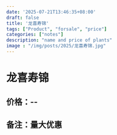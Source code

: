 ```yaml
---
date: '2025-07-21T13:46:35+08:00'
draft: false
title: '龙喜寿锦'
tags: ["Product", "forsale", "price"]
categories: ["notes"]
description: "name and price of plants"
image : "/img/posts/2025/龙喜寿锦.jpg"
---
```


# 龙喜寿锦

## 价格：--

## 备注：量大优惠